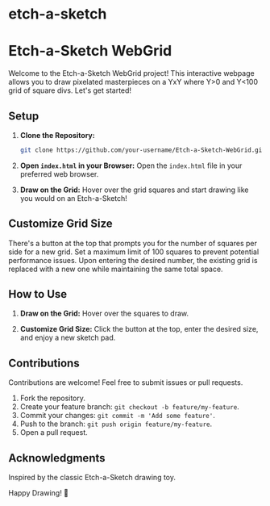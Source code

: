 # etch-a-sketch
# Etch-a-Sketch WebGrid

Welcome to the Etch-a-Sketch WebGrid project! This interactive webpage allows you to draw pixelated masterpieces on a YxY where Y>0 and Y<100 grid of square divs. Let's get started!

## Setup

1. **Clone the Repository:**
   ```bash
   git clone https://github.com/your-username/Etch-a-Sketch-WebGrid.git
   ```

2. **Open `index.html` in your Browser:**
   Open the `index.html` file in your preferred web browser.

3. **Draw on the Grid:**
   Hover over the grid squares and start drawing like you would on an Etch-a-Sketch!


## Customize Grid Size
  There's a button at the top that prompts you for the number of squares per side for a new grid.
  Set a maximum limit of 100 squares to prevent potential performance issues.
  Upon entering the desired number, the existing grid is replaced with a new one while maintaining the same total space.

## How to Use

1. **Draw on the Grid:**
   Hover over the squares to draw.
   
2. **Customize Grid Size:**
   Click the button at the top, enter the desired size, and enjoy a new sketch pad.

## Contributions

Contributions are welcome! Feel free to submit issues or pull requests.

1. Fork the repository.
2. Create your feature branch: `git checkout -b feature/my-feature`.
3. Commit your changes: `git commit -m 'Add some feature'`.
4. Push to the branch: `git push origin feature/my-feature`.
5. Open a pull request.

## Acknowledgments

Inspired by the classic Etch-a-Sketch drawing toy.

Happy Drawing! 🎨
